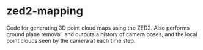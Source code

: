 # zed2-mapping
Code for generating 3D point cloud maps using the ZED2. Also performs ground plane removal, and outputs a history of camera poses, and the local point clouds seen by the camera at each time step.
